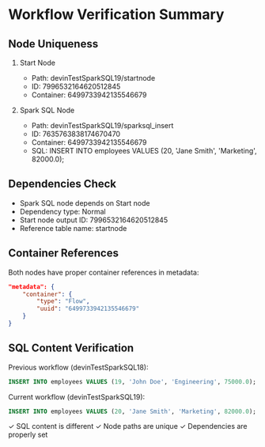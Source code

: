 # Workflow Verification Summary

## Node Uniqueness
1. Start Node
   - Path: devinTestSparkSQL19/startnode
   - ID: 7996532164620512845
   - Container: 6499733942135546679

2. Spark SQL Node
   - Path: devinTestSparkSQL19/sparksql_insert
   - ID: 7635763838174670470
   - Container: 6499733942135546679
   - SQL: INSERT INTO employees VALUES (20, 'Jane Smith', 'Marketing', 82000.0);

## Dependencies Check
- Spark SQL node depends on Start node
- Dependency type: Normal
- Start node output ID: 7996532164620512845
- Reference table name: startnode

## Container References
Both nodes have proper container references in metadata:
```json
"metadata": {
    "container": {
        "type": "Flow",
        "uuid": "6499733942135546679"
    }
}
```

## SQL Content Verification
Previous workflow (devinTestSparkSQL18):
```sql
INSERT INTO employees VALUES (19, 'John Doe', 'Engineering', 75000.0);
```

Current workflow (devinTestSparkSQL19):
```sql
INSERT INTO employees VALUES (20, 'Jane Smith', 'Marketing', 82000.0);
```

✓ SQL content is different
✓ Node paths are unique
✓ Dependencies are properly set
